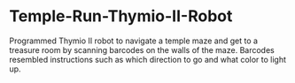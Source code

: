 # Temple-Run-Thymio-II-Robot
Programmed Thymio II robot to navigate a temple maze and get to a treasure room by scanning barcodes on the walls of the maze. Barcodes resembled instructions such as which direction to go and what color to light up.
